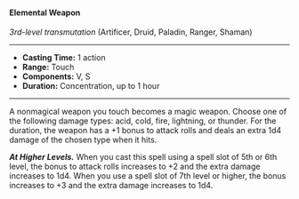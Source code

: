 #### Elemental Weapon
*3rd-level transmutation* (Artificer, Druid, Paladin, Ranger, Shaman)
___
- **Casting Time:** 1 action
- **Range:** Touch
- **Components:** V, S
- **Duration:** Concentration, up to 1 hour
---
A nonmagical weapon you touch becomes a magic weapon. Choose one of the following damage types: acid, cold, fire, lightning, or thunder. For the duration, the weapon has a +1 bonus to attack rolls and deals an extra 1d4 damage of the chosen type when it hits.

***At Higher Levels.*** When you cast this spell using a spell slot of 5th or 6th level, the bonus to attack rolls increases to +2 and the extra damage increases to 1d4. When you use a spell slot of 7th level or higher, the bonus increases to +3 and the extra damage increases to 1d4.